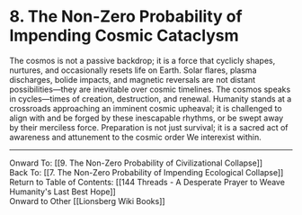 # 8. The Non-Zero Probability of Impending Cosmic Cataclysm

The cosmos is not a passive backdrop; it is a force that cyclicly shapes, nurtures, and occasionally resets life on Earth. Solar flares, plasma discharges, bolide impacts, and magnetic reversals are not distant possibilities—they are inevitable over cosmic timelines. The cosmos speaks in cycles—times of creation, destruction, and renewal. Humanity stands at a crossroads approaching an imminent cosmic upheaval; it is challenged to align with and be forged by these inescapable rhythms, or be swept away by their merciless force. Preparation is not just survival; it is a sacred act of awareness and attunement to the cosmic order We interexist within. 

____

Onward To: [[9. The Non-Zero Probability of Civilizational Collapse]]  
Back To: [[7. The Non-Zero Probability of Impending Ecological Collapse]]  
Return to Table of Contents: [[144 Threads - A Desperate Prayer to Weave Humanity's Last Best Hope]]  
Onward to Other [[Lionsberg Wiki Books]]  
